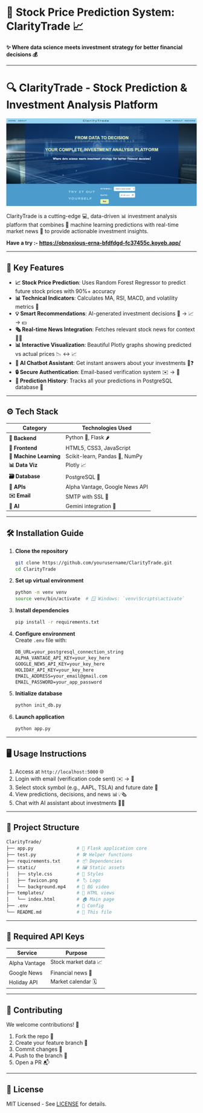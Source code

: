 # 🚀 Stock Price Prediction System: ClarityTrade 📈  
**✨ Where data science meets investment strategy for better financial decisions 💰**  

---

# 🔍 ClarityTrade - Stock Prediction & Investment Analysis Platform  

![ClarityTrade Website](https://github.com/GourabGorai/Hack4bengal/blob/main/static/Screenshot%202025-04-27%20104306.png)  

ClarityTrade is a cutting-edge 💻, data-driven 📊 investment analysis platform that combines 🤖 machine learning predictions with real-time market news 📰 to provide actionable investment insights.  

**Have a try :- https://obnoxious-erna-bfdfdgd-fc37455c.koyeb.app/**

---

## 🌟 Key Features  

- **📈 Stock Price Prediction**: Uses Random Forest Regressor to predict future stock prices with 90%+ accuracy  
- **📊 Technical Indicators**: Calculates MA, RSI, MACD, and volatility metrics 🔢  
- **💡 Smart Recommendations**: AI-generated investment decisions 🤖 → 📈 → 💵  
- **🗞️ Real-time News Integration**: Fetches relevant stock news for context 📰🔥  
- **📊 Interactive Visualization**: Beautiful Plotly graphs showing predicted vs actual prices 📉 ↔️ 📈  
- **🤖 AI Chatbot Assistant**: Get instant answers about your investments 💬❓  
- **🔒 Secure Authentication**: Email-based verification system ✉️ → 🔑  
- **📅 Prediction History**: Tracks all your predictions in PostgreSQL database 💾  

---

## ⚙️ Tech Stack  

| Category              | Technologies Used                          |
|-----------------------|-------------------------------------------|
| **🧱 Backend**        | Python 🐍, Flask 🌶️                      |
| **🎨 Frontend**       | HTML5, CSS3, JavaScript                   |
| **🧠 Machine Learning**| Scikit-learn, Pandas 🐼, NumPy            |
| **📊 Data Viz**       | Plotly 📈                                 |
| **🗃️ Database**       | PostgreSQL 🐘                             |
| **🔌 APIs**           | Alpha Vantage, Google News API            |
| **✉️ Email**          | SMTP with SSL 🔐                          |
| **🤖 AI**             | Gemini integration 🧠                     |

---

## 🛠️ Installation Guide  

1. **Clone the repository**  
   ```bash
   git clone https://github.com/yourusername/ClarityTrade.git
   cd ClarityTrade

2. **Set up virtual environment**  
   ```bash
   python -m venv venv
   source venv/bin/activate  # 🪟 Windows: `venv\Scripts\activate`
   ```

3. **Install dependencies**  
   ```bash
   pip install -r requirements.txt
   ```

4. **Configure environment**  
   Create `.env` file with:  
   ```
   DB_URL=your_postgresql_connection_string
   ALPHA_VANTAGE_API_KEY=your_key_here
   GOOGLE_NEWS_API_KEY=your_key_here
   HOLIDAY_API_KEY=your_key_here
   EMAIL_ADDRESS=your_email@gmail.com
   EMAIL_PASSWORD=your_app_password
   ```

5. **Initialize database**  
   ```bash
   python init_db.py
   ```

6. **Launch application**  
   ```bash
   python app.py
   ```

---

## 🖥️ Usage Instructions  

1. Access at `http://localhost:5000` 🌐  
2. Login with email (verification code sent) ✉️ → 🔢  
3. Select stock symbol (e.g., AAPL, TSLA) and future date 📅  
4. View predictions, decisions, and news 📊💡🗞️  
5. Chat with AI assistant about investments 💬🤖  

---

## 📂 Project Structure  

```bash
ClarityTrade/
├── app.py                # 🚀 Flask application core
├── test.py               # 🛠️ Helper functions
├── requirements.txt      # 📦 Dependencies
├── static/               # 🖼️ Static assets
│   ├── style.css         # 🎨 Styles
│   ├── favicon.png       # 🏷️ Logo
│   └── background.mp4    # 🎥 BG video
├── templates/            # 📄 HTML views
│   └── index.html        # 🏠 Main page
├── .env                  # 🔐 Config
└── README.md             # 📖 This file
```

---

## 🔑 Required API Keys  

| Service          | Purpose                  |
|------------------|--------------------------|
| Alpha Vantage    | Stock market data 📈     |
| Google News      | Financial news 📰        |
| Holiday API      | Market calendar 🗓️      |

---

## 🤝 Contributing  

We welcome contributions! 🎉  
1. Fork the repo 🍴  
2. Create your feature branch 🌿  
3. Commit changes 💾  
4. Push to the branch 🚀  
5. Open a PR 📬  

---

## 📜 License  

MIT Licensed - See [LICENSE](LICENSE) for details.  
